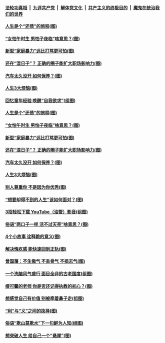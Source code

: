 ####  [法轮功真相](../../../../basic/blob/master/README.md?t=06210431) &nbsp;|&nbsp; [九评共产党](../../../../9ping.md/blob/master/README.md?t=06210431) &nbsp;|&nbsp; [解体党文化](../../../../jtdwh.md/blob/master/README.md?t=06210431)  &nbsp;|&nbsp; [共产主义的终极目的](../../../../gczydzjmd.md/blob/master/README.md?t=06210431) &nbsp;|&nbsp; [魔鬼在统治我们的世界](../../../../mgztzwmdsj.md/blob/master/README.md?t=06210431) 

#### [人生是个“还债”的旅程(图)](../pages/p8/936768.md?t=06210431) 

#### [“女怕午时生 男怕子夜临”啥意思？(图)](../pages/p8/937081.md?t=06210431) 

#### [新型“家庭暴力”远比打骂更可怕(图)](../pages/p8/936230.md?t=06210431) 

#### [还在“混日子”？ 正确的圈子能扩大职场影响力(图)](../pages/p8/937049.md?t=06210431) 

#### [汽车太久没开 如何保养？(图)](../pages/p8/937035.md?t=06210431) 

#### [人生3大烦恼(图)](../pages/p8/936959.md?t=06210431) 

#### [回忆童年经验 唤醒“自我欲求”(组图)](../pages/p8/937082.md?t=06210431) 

#### [人生是个“还债”的旅程(图)](../pages/p8/936768.md?t=06210431) 

#### [“女怕午时生 男怕子夜临”啥意思？(图)](../pages/p8/937081.md?t=06210431) 

#### [新型“家庭暴力”远比打骂更可怕(图)](../pages/p8/936230.md?t=06210431) 

#### [还在“混日子”？ 正确的圈子能扩大职场影响力(图)](../pages/p8/937049.md?t=06210431) 

#### [汽车太久没开 如何保养？(图)](../pages/p8/937035.md?t=06210431) 

#### [人生3大烦恼(图)](../pages/p8/936959.md?t=06210431) 

#### [别人尊重你 不是因为你优秀(图)](../pages/p8/936253.md?t=06210431) 

#### [“想要却得不到的人生”该如何面对？(图)](../pages/p8/936933.md?t=06210431) 

#### [3招轻松下载 YouTube（油管）影音(组图)](../pages/p8/936922.md?t=06210431) 

#### [俗语“两口子一样 活不过天亮”啥意思？(图)](../pages/p8/936917.md?t=06210431) 

#### [4个小故事 诠释跪的意义(图)](../pages/p8/936353.md?t=06210431) 

#### [解决愧疚感 能快速回到正轨(图)](../pages/p8/936834.md?t=06210431) 

#### [曾国藩：不生傲气 不丢骨气 不损志气(图)](../pages/p8/936248.md?t=06210431) 

#### [一个洗脑风气盛行 面目全非的古老国度(组图)](../pages/p8/936759.md?t=06210431) 

#### [缪可馨的老师 你是否还记得执教的初心？(图)](../pages/p8/936737.md?t=06210431) 

#### [想感觉自己有价值 别被牵着鼻子走(组图)](../pages/p8/936721.md?t=06210431) 

#### [“利”与“义”之间的抉择(图)](../pages/p8/936246.md?t=06210431) 

#### [俗语“欺山莫欺水”下一句鲜为人知(组图)](../pages/p8/936659.md?t=06210431) 

#### [想突破人生 给自己一个“悬崖”(图)](../pages/p8/936658.md?t=06210431) 

